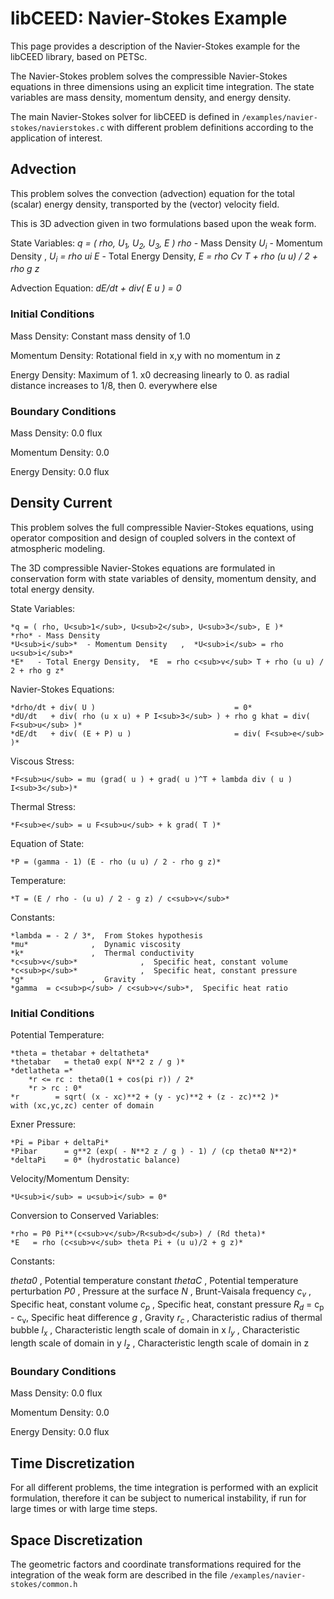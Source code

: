# libCEED: Navier-Stokes Example

This page provides a description of the Navier-Stokes example for the libCEED library, based on PETSc.

The Navier-Stokes problem solves the compressible Navier-Stokes equations in three dimensions using an
explicit time integration. The state variables are mass density, momentum density, and energy density.

The main Navier-Stokes solver for libCEED is defined in `/examples/navier-stokes/navierstokes.c`
with different problem definitions according to the application of interest.

## Advection

This problem solves the convection (advection) equation for the total (scalar) energy density,
transported by the (vector) velocity field.

This is 3D advection given in two formulations based upon the weak form.

State Variables: *q = ( rho, U<sub>1</sub>, U<sub>2</sub>, U<sub>3</sub>, E )*
    *rho* - Mass Density
    *U<sub>i</sub>*  - Momentum Density    ,  *U<sub>i</sub> = rho ui*
    *E*   - Total Energy Density,  *E  = rho Cv T + rho (u u) / 2 + rho g z*

Advection Equation:
    *dE/dt + div( E _u_ ) = 0*

### Initial Conditions

Mass Density:
    Constant mass density of 1.0

Momentum Density:
    Rotational field in x,y with no momentum in z

Energy Density:
    Maximum of 1. x0 decreasing linearly to 0. as radial distance increases
    to 1/8, then 0. everywhere else

### Boundary Conditions

Mass Density:
    0.0 flux

Momentum Density:
    0.0

Energy Density:
    0.0 flux

## Density Current

This problem solves the full compressible Navier-Stokes equations, using
operator composition and design of coupled solvers in the context of atmospheric modeling.

The 3D compressible Navier-Stokes equations are formulated in conservation form with state
variables of density, momentum density, and total energy density.

State Variables:

    *q = ( rho, U<sub>1</sub>, U<sub>2</sub>, U<sub>3</sub>, E )*
    *rho* - Mass Density
    *U<sub>i</sub>*  - Momentum Density   ,  *U<sub>i</sub> = rho u<sub>i</sub>*
    *E*   - Total Energy Density,  *E  = rho c<sub>v</sub> T + rho (u u) / 2 + rho g z*

Navier-Stokes Equations:

    *drho/dt + div( U )                               = 0*
    *dU/dt   + div( rho (u x u) + P I<sub>3</sub> ) + rho g khat = div( F<sub>u</sub> )*
    *dE/dt   + div( (E + P) u )                       = div( F<sub>e</sub> )*

Viscous Stress:

    *F<sub>u</sub> = mu (grad( u ) + grad( u )^T + lambda div ( u ) I<sub>3</sub>)*

Thermal Stress:

    *F<sub>e</sub> = u F<sub>u</sub> + k grad( T )*

Equation of State:

    *P = (gamma - 1) (E - rho (u u) / 2 - rho g z)*

Temperature:

    *T = (E / rho - (u u) / 2 - g z) / c<sub>v</sub>*

Constants:

    *lambda = - 2 / 3*,  From Stokes hypothesis
    *mu*              ,  Dynamic viscosity
    *k*               ,  Thermal conductivity
    *c<sub>v</sub>*              ,  Specific heat, constant volume
    *c<sub>p</sub>*              ,  Specific heat, constant pressure
    *g*               ,  Gravity
    *gamma  = c<sub>p</sub> / c<sub>v</sub>*,  Specific heat ratio

### Initial Conditions

Potential Temperature:

    *theta = thetabar + deltatheta*
    *thetabar   = theta0 exp( N**2 z / g )*
    *detlatheta =*
        *r <= rc : theta0(1 + cos(pi r)) / 2*
        *r > rc : 0*
    *r        = sqrt( (x - xc)**2 + (y - yc)**2 + (z - zc)**2 )*
    with (xc,yc,zc) center of domain

Exner Pressure:

    *Pi = Pibar + deltaPi*
    *Pibar      = g**2 (exp( - N**2 z / g ) - 1) / (cp theta0 N**2)*
    *deltaPi    = 0* (hydrostatic balance)

Velocity/Momentum Density:

    *U<sub>i</sub> = u<sub>i</sub> = 0*

Conversion to Conserved Variables:

    *rho = P0 Pi**(c<sub>v</sub>/R<sub>d</sub>) / (Rd theta)*
    *E   = rho (c<sub>v</sub> theta Pi + (u u)/2 + g z)*

Constants:

   *theta0*          ,  Potential temperature constant
   *thetaC*          ,  Potential temperature perturbation
   *P0*              ,  Pressure at the surface
   *N*               ,  Brunt-Vaisala frequency
   *c<sub>v</sub>*              ,  Specific heat, constant volume
   *c<sub>p</sub>*              ,  Specific heat, constant pressure
   *R<sub>d</sub>*     = c<sub>p</sub> - c<sub>v</sub>,  Specific heat difference
   *g*               ,  Gravity
   *r<sub>c</sub>*              ,  Characteristic radius of thermal bubble
   *l<sub>x</sub>*              ,  Characteristic length scale of domain in x
   *l<sub>y</sub>*              ,  Characteristic length scale of domain in y
   *l<sub>z</sub>*              ,  Characteristic length scale of domain in z

### Boundary Conditions

Mass Density:
    0.0 flux

Momentum Density:
    0.0

Energy Density:
    0.0 flux

## Time Discretization

For all different problems, the time integration is performed with an explicit formulation, therefore
it can be subject to numerical instability, if run for large times or with large time steps.

## Space Discretization

The geometric factors and coordinate transformations required for the integration of the weak form
are described in the file `/examples/navier-stokes/common.h`
